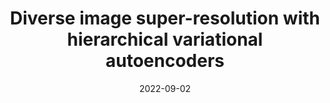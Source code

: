 ---
title: "Diverse image super-resolution with hierarchical variational autoencoders"
collection: talks
type: "talks"
permalink: /talks/2022-09-02-CIA
venue: "Cambridge Image Analysis seminar"
date: 2022-09-02
location: "Cambridge"
---